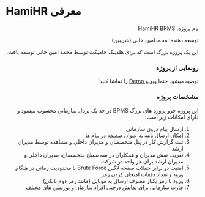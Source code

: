 # <span dir="rtl"> معرفی HamiHR </span> 

<div dir="rtl" >

نام پروژه: HamiHR BPMS

توسعه دهنده: محمدامین خانی (شروین)

این یک پروژه بزرگ است که برای هلدینگ حامیکت توسط محمد امین خانی  توسعه یافت. 

### رونمایی از پروژه

توصیه میشود حتما 
[ویدیو Demo](https://ia601407.us.archive.org/21/items/1400.09.13-hamihr/1400.09.13-hamihr.mp4)
را تماشا کنید! 

### مشخصات پروژه 

این پروژه جزو پروژه های بزرگ BPMS در حد یک پرتال سازمانی محسوب میشود و دارای امکانات زیر است: 

1. ارسال پیام درون سازمانی
2. امکان ارسال نامه به عنوان ضمیمه در پیام ها
3. ثبت گزارش کار در پنل متخصصان و مدیران داخلی و مشاهده توسط مدیران ارشد
4. تعریف نقش مدیران و همکاران در سه سطح متخصصان، مدیران داخلی و مدیران ارشد برای هر واحد در شرکت
5. امنیت در برابر حملات صفحه لاگین Brute Force با محدودیت زمانی در هنگام ورود و تعداد دفعات امتحان کردن رمز
6. ورود با رمز یکبار مصرف ارسال به موبایل (مانند رمز دوم بانکی)
7. چارت سازمانی برای نمایش درختی افراد سازمان و پوزیشن های مختلف

</div>